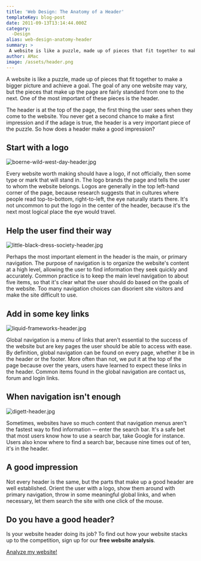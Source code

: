 ```yaml
---
title: 'Web Design: The Anatomy of a Header'
templateKey: blog-post
date: 2011-09-13T13:14:44.000Z
category: 
  -Design
alias: web-design-anatomy-header
summary: > 
 A website is like a puzzle, made up of pieces that fit together to make a bigger picture and achieve a goal. The goal of any one website may vary, but the pieces that make up the page are fairly standard from one to the next. One of the most important of these pieces is the header.
author: AMac
image: /assets/header.png
---
```


A website is like a puzzle, made up of pieces that fit together to make a bigger picture and achieve a goal. The goal of any one website may vary, but the pieces that make up the page are fairly standard from one to the next. One of the most important of these pieces is the header.

The header is at the top of the page, the first thing the user sees when they come to the website. You never get a second chance to make a first impression and if the adage is true, the header is a very important piece of the puzzle. So how does a header make a good impression?

Start with a logo
-----------------

![boerne-wild-west-day-header.jpg](/assets/boerne-wild-west-day-header.jpg)

Every website worth making should have a logo, if not officially, then some type or mark that will stand in. The logo brands the page and tells the user to whom the website belongs. Logos are generally in the top left-hand corner of the page, because research suggests that in cultures where people read top-to-bottom, right-to-left, the eye naturally starts there. It's not uncommon to put the logo in the center of the header, because it's the next most logical place the eye would travel.

Help the user find their way
----------------------------

![little-black-dress-society-header.jpg](/assets/little-black-dress-society-header.jpg)

Perhaps the most important element in the header is the main, or primary navigation. The purpose of navigation is to organize the website's content at a high level, allowing the user to find information they seek quickly and accurately. Common practice is to keep the main level navigation to about five items, so that it's clear what the user should do based on the goals of the website. Too many navigation choices can disorient site visitors and make the site difficult to use.

Add in some key links
---------------------

![liquid-frameworks-header.jpg](/assets/liquid-frameworks-header.jpg)

Global navigation is a menu of links that aren't essential to the success of the website but are key pages the user should be able to access with ease. By definition, global navigation can be found on every page, whether it be in the header or the footer. More often than not, we put it at the top of the page because over the years, users have learned to expect these links in the header. Common items found in the global navigation are contact us, forum and login links.

When navigation isn't enough
----------------------------

![digett-header.jpg](/assets/digett-header.jpg)

Sometimes, websites have so much content that navigation menus aren't the fastest way to find information — enter the search bar. It's a safe bet that most users know how to use a search bar, take Google for instance. Users also know where to find a search bar, because nine times out of ten, it's in the header.

A good impression
-----------------

Not every header is the same, but the parts that make up a good header are well established. Orient the user with a logo, show them around with primary navigation, throw in some meaningful global links, and when necessary, let them search the site with one click of the mouse.

Do you have a good header?
--------------------------

Is your website header doing its job? To find out how your website stacks up to the competition, sign up for our **free website analysis**.

[Analyze my website!](/contact)
